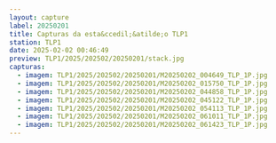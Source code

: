 ```yaml
---
layout: capture
label: 20250201
title: Capturas da esta&ccedil;&atilde;o TLP1
station: TLP1
date: 2025-02-02 00:46:49
preview: TLP1/2025/202502/20250201/stack.jpg
capturas:
  - imagem: TLP1/2025/202502/20250201/M20250202_004649_TLP_1P.jpg
  - imagem: TLP1/2025/202502/20250201/M20250202_015750_TLP_1P.jpg
  - imagem: TLP1/2025/202502/20250201/M20250202_044858_TLP_1P.jpg
  - imagem: TLP1/2025/202502/20250201/M20250202_045122_TLP_1P.jpg
  - imagem: TLP1/2025/202502/20250201/M20250202_054113_TLP_1P.jpg
  - imagem: TLP1/2025/202502/20250201/M20250202_061011_TLP_1P.jpg
  - imagem: TLP1/2025/202502/20250201/M20250202_061423_TLP_1P.jpg
---
```


